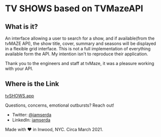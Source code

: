 # TV SHOWS based on TVMazeAPI

## What is it?

An interface allowing a user to search for a show, and if available(from the tvMAZE API), the show title, cover, summary and seasons will be displayed in a flexible grid interface.
This is not a full implementation of everything available form the API. My intention isn't to reproduce their application.

Thank you to the engineers and staff at tvMaze, it was a pleasure working with your API.

## Where is the Link

<a href="https://iamserda.github.io/tvshowapp/" target="_blank">tvSHOWS.app</a>

Questions, concerns, emotional outbursts? Reach out!

- Twitter: <a href="https://twitter.com/iamserda">@iamserda</a>
- LinkedIn: <a href="https://linkedin.com/in/iamserda" target="_blank">iamserda</a>

Made with ❤️ in Inwood, NYC. Circa March 2021.